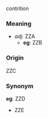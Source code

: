 contrition
### Meaning
+ _adj_: ZZA
	+ __eg__: ZZB

### Origin

ZZC

### Synonym

__eg__: ZZD

+ ZZE


